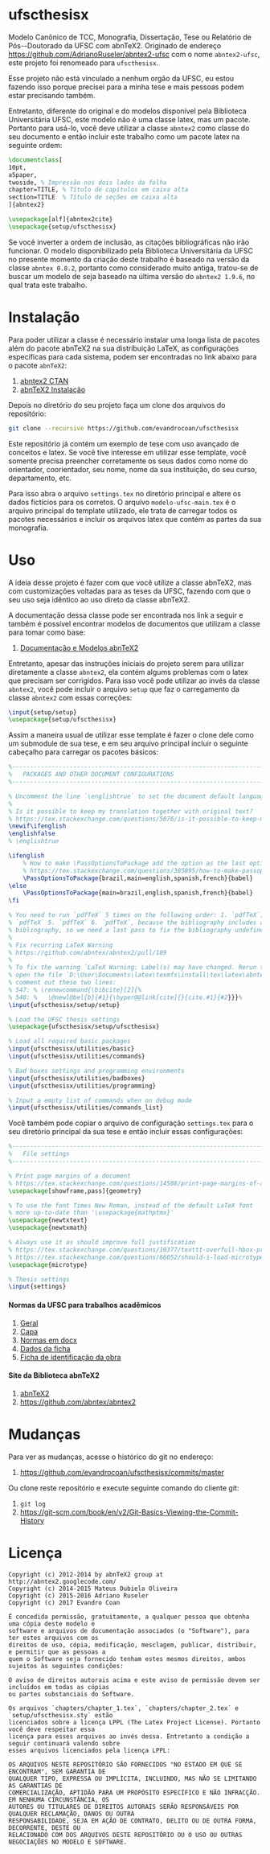 ufscthesisx
=================

Modelo Canônico de TCC, Monografia,  Dissertação, Tese ou Relatório de Pós--Doutorado da UFSC com
abnTeX2. Originado de endereço https://github.com/AdrianoRuseler/abntex2-ufsc com o nome
`abntex2-ufsc`, este projeto foi renomeado para `ufscthesisx`.

Esse projeto não está vinculado a nenhum orgão da UFSC, eu estou fazendo isso porque precisei para a
minha tese e mais pessoas podem estar precisando também.

Entretanto, diferente do original e do modelos disponível pela Biblioteca Universitária UFSC, este
modelo não é uma classe latex, mas um pacote. Portanto para usá-lo, você deve utilizar a classe
`abntex2` como classe do seu documento e então incluir este trabalho como um pacote latex na
seguinte ordem:
```latex
\documentclass[
10pt,
a5paper,
twoside, % Impressão nos dois lados da folha
chapter=TITLE, % Título de capítulos em caixa alta
section=TITLE  % Título de seções em caixa alta
]{abntex2}

\usepackage[alf]{abntex2cite}
\usepackage{setup/ufscthesisx}
```

Se você inverter a ordem de inclusão, as citações bibliográficas não irão funcionar. O modelo
disponibilizado pela Biblioteca Universitária da UFSC no presente momento da criação deste trabalho
é baseado na versão da classe `abntex 0.8.2`, portanto como considerado muito antiga, tratou-se de
buscar um modelo de seja baseado na última versão do `abntex2 1.9.6`, no qual trata este trabalho.



# Instalação

Para poder utilizar a classe é necessário instalar uma longa lista de pacotes além do pacote abnTeX2
na sua distribuição LaTeX, as configurações específicas para cada sistema, podem ser encontradas no
link abaixo para o pacote `abnTeX2`:

1. [abntex2 CTAN](http://www.ctan.org/pkg/abntex2)
1. [abnTeX2 Instalação](https://github.com/abntex/abntex2/wiki/Instalacao)

Depois no diretório do seu projeto faça um clone dos arquivos do repositório:
```bash
git clone --recursive https://github.com/evandrocoan/ufscthesisx
```

Este repositório já contém um exemplo de tese com uso avançado de conceitos e latex. Se você tive
interesse em utilizar esse template, você somente precisa preencher corretamente os seus dados como
nome do orientador, coorientador, seu nome, nome da sua instituição, do seu curso, departamento,
etc.

Para isso abra o arquivo `settings.tex` no diretório principal e altere os dados fictícios para os
corretos. O arquivo `modelo-ufsc-main.tex` é o arquivo principal do template utilizado, ele trata de
carregar todos os pacotes necessários e incluir os arquivos latex que contém as partes da sua
monografia.



# Uso

A ideia desse projeto é fazer com que você utilize a classe abnTeX2, mas com customizações voltadas
para as teses da UFSC, fazendo com que o seu uso seja idêntico ao uso direto da classe abnTeX2.

A documentação dessa classe pode ser encontrada nos link a seguir e também é possível encontrar
modelos de documentos que utilizam a classe para tomar como base:

1. [Documentação e Modelos abnTeX2](https://www.ctan.org/pkg/abntex2)

Entretanto, apesar das instruções iniciais do projeto serem para utilizar diretamente a classe
`abntex2`, ela contém algums problemas com o latex que precisam ser corrigidos. Para isso
você pode utilizar ao invés da classe `abntex2`, você pode incluir o arquivo `setup` que faz o
carregamento da classe `abntex2` com essas correções:

```latex
\input{setup/setup}
\usepackage{setup/ufscthesisx}
```

Assim a maneira usual de utilizar esse template é fazer o clone dele como um submodule de sua tese,
e em seu arquivo principal incluir o seguinte cabeçalho para carregar os pacotes básicos:
```latex
%----------------------------------------------------------------------------------------
%   PACKAGES AND OTHER DOCUMENT CONFIGURATIONS
%----------------------------------------------------------------------------------------

% Uncomment the line `\englishtrue` to set the document default language to english.
%
% Is it possible to keep my translation together with original text?
% https://tex.stackexchange.com/questions/5076/is-it-possible-to-keep-my-translation-together-with-original-text
\newif\ifenglish
\englishfalse
% \englishtrue

\ifenglish
    % How to make \PassOptionsToPackage add the option as the last option?
    % https://tex.stackexchange.com/questions/385895/how-to-make-passoptionstopackage-add-the-option-as-the-last
    \PassOptionsToPackage{brazil,main=english,spanish,french}{babel}
\else
    \PassOptionsToPackage{main=brazil,english,spanish,french}{babel}
\fi

% You need to run `pdfTeX` 5 times on the following order: 1. `pdfTeX`, 2. `bibtex`, 3. `pdfTeX` 4.
% `pdfTeX` 5. `pdfTeX` 6. `pdfTeX`, because the bibliography includes a cyclic reference to another
% bibliography, so we need a last pass to fix the bibliography undefined references.
%
% Fix recurring LaTeX Warning
% https://github.com/abntex/abntex2/pull/189
%
% To fix the warning `LaTeX Warning: Label(s) may have changed. Rerun to get cross-references right`,
% open the file `D:\User\Documents\latex\texmfs\install\tex\latex\abntex2\abntex2cite.sty` and
% comment out these two lines:
% 547: % \renewcommand{\bibcite}[2]{%
% 548: %   \@newl@bel{b}{#1}{\hyper@@link[cite]{}{cite.#1}{#2}}}%
\input{ufscthesisx/setup/setup}

% Load the UFSC thesis settings
\usepackage{ufscthesisx/setup/ufscthesisx}

% Load all required basic packages
\input{ufscthesisx/utilities/basic}
\input{ufscthesisx/utilities/commands}

% Bad boxes settings and programming environments
\input{ufscthesisx/utilities/badboxes}
\input{ufscthesisx/utilities/programming}

% Input a empty list of commands when on debug mode
\input{ufscthesisx/utilities/commands_list}
```

Você também pode copiar o arquivo de configuração `settings.tex` para o seu diretório principal da
sua tese e então incluir essas configurações:
```latex
%----------------------------------------------------------------------------------------
%   File settings
%----------------------------------------------------------------------------------------

% Print page margins of a document
% https://tex.stackexchange.com/questions/14508/print-page-margins-of-a-document
\usepackage[showframe,pass]{geometry}

% To use the font Times New Roman, instead of the default LaTeX font
% more up-to-date than '\usepackage{mathptmx}'
\usepackage{newtxtext}
\usepackage{newtxmath}

% Always use it as should improve full justification
% https://tex.stackexchange.com/questions/10377/texttt-overfull-hbox-problem
% https://tex.stackexchange.com/questions/66052/should-i-load-microtype-with-pdflatex
\usepackage{microtype}

% Thesis settings
\input{settings}
```



#### Normas da UFSC para trabalhos acadêmicos

1. [Geral](http://portal.bu.ufsc.br/normalizacao/)
1. [Capa](http://www.bu.ufsc.br/design/Guia_Rapido_Diagramacao_Trabalhos_Academicos.pdf)
1. [Normas em docx](http://www.bu.ufsc.br/design/TemplateTrabalhoAcademico.docx)
1. [Dados da ficha](http://ficha.bu.ufsc.br/)
1. [Ficha de identificação da obra](http://portal.bu.ufsc.br/servicos/ficha-de-identificacao-da-obra/)


#### Site da Biblioteca abnTeX2

1. [abnTeX2](http://www.abntex.net.br/)
1. https://github.com/abntex/abntex2



# Mudanças

Para ver as mudanças, acesse o histórico do git no endereço:

1. https://github.com/evandrocoan/ufscthesisx/commits/master

Ou clone reste repositório e execute seguinte comando do cliente git:

1. `git log`
1. https://git-scm.com/book/en/v2/Git-Basics-Viewing-the-Commit-History


# Licença

```
Copyright (c) 2012-2014 by abnTeX2 group at http://abntex2.googlecode.com/
Copyright (c) 2014-2015 Mateus Dubiela Oliveira
Copyright (c) 2015-2016 Adriano Ruseler
Copyright (c) 2017 Evandro Coan

É concedida permissão, gratuitamente, a qualquer pessoa que obtenha uma cópia deste modelo e
software e arquivos de documentação associados (o "Software"), para ter estes arquivos com os
direitos de uso, cópia, modificação, mesclagem, publicar, distribuir, e permitir que as pessoas a
quem o Software seja fornecido tenham estes mesmos direitos, ambos sujeitos às seguintes condições:

O aviso de direitos autorais acima e este aviso de permissão devem ser incluídos em todas as cópias
ou partes substanciais do Software.

Os arquivos `chapters/chapter_1.tex`, `chapters/chapter_2.tex` e `setup/ufscthesisx.sty` estão
licenciados sobre a licença LPPL (The Latex Project License). Portanto você deve respeitar essa
licença para esses arquivos ao invés dessa. Entretanto a condição a seguir continuará valendo sobre
esses arquivos licenciados pela licença LPPL:

OS ARQUIVOS NESTE REPOSITÓRIO SÃO FORNECIDOS "NO ESTADO EM QUE SE ENCONTRAM", SEM GARANTIA DE
QUALQUER TIPO, EXPRESSA OU IMPLÍCITA, INCLUINDO, MAS NÃO SE LIMITANDO ÀS GARANTIAS DE
COMERCIALIZAÇÃO, APTIDÃO PARA UM PROPÓSITO ESPECÍFICO E NÃO INFRACÇÃO. EM NENHUMA CIRCUNSTÂNCIA, OS
AUTORES OU TITULARES DE DIREITOS AUTORAIS SERÃO RESPONSÁVEIS POR QUALQUER RECLAMAÇÃO, DANOS OU OUTRA
RESPONSABILIDADE, SEJA EM AÇÃO DE CONTRATO, DELITO OU DE OUTRA FORMA, DECORRENTE, DESTE OU
RELACIONADO COM DOS ARQUIVOS DESTE REPOSITÓRIO OU O USO OU OUTRAS NEGOCIAÇÕES NO MODELO E SOFTWARE.
```




